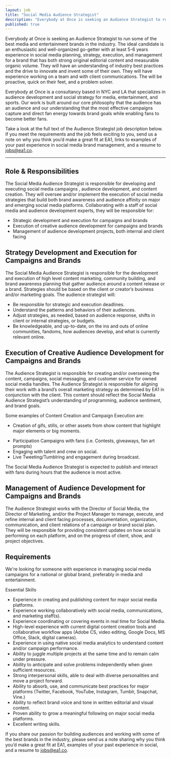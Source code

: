 ```yaml
---
layout: job
title: "Social Media Audience Strategist"
description: "Everybody at Once is seeking an Audience Strategist to run some of the best media and entertainment brands in the industry"
published: true
---
```


Everybody at Once is seeking an Audience Strategist to run some of the best media and entertainment brands in the industry. The ideal candidate is an enthusiastic and well-organized go-getter with at least 5-6 years experience in social media planning, strategy, execution, and management for a brand that has both strong original editorial content and measurable organic volume. They will have an understanding of industry best practices and the drive to innovate and invent some of their own. They will have experience working on a team and with client communications. The will be proactive, quick on their feet, and a problem solver. 

Everybody at Once is a consultancy based in NYC and LA that specializes in audience development and social strategy for media, entertainment, and sports. Our work is built around our core philosophy that the audience has an audience and our understanding that the most effective campaigns capture and direct fan energy towards brand goals while enabling fans to become better fans.

Take a look at the full text of the Audience Strategist job description below. If you meet the requirements and the job feels exciting to you, send us a note on why you think you’d make a great fit at EA1, links to examples of your past experience in social media brand management, and a resume to [jobs@ea1.co](mailto:jobs@ea1.co).

*****

## Role & Responsibilities

The Social Media Audience Strategist is responsible for developing and executing social media campaigns , audience development, and content creation. They will oversee and/or implement the execution of social media strategies that build both brand awareness and audience affinity on major and emerging social media platforms. Collaborating with a staff of social media and audience development experts, they will be responsible for:

- Strategic development and execution for campaigns and brands
- Execution of creative audience development for campaigns and brands
- Management of audience development projects, both internal and client facing

## Strategy Development and Execution for Campaigns and Brands

The Social Media Audience Strategist is responsible for the development and execution of high level content marketing, community building, and brand awareness planning that gather audience around a content release or a brand. Strategies should be based on the client or creator’s business and/or marketing goals. The audience strategist will:

- Be responsible for strategic and execution deadlines.
- Understand the patterns and behaviors of their audiences. 
- Adjust strategies, as needed, based on audience response, shifts in client or internal strategies, or budgets.
- Be knowledgeable, and up-to-date, on the ins and outs of online communities, fandoms, how audiences develop, and what is currently relevant online. 

## Execution of Creative Audience Development for Campaigns and Brands

The Audience Strategist is responsible for creating and/or overseeing the content, campaigns, social messaging, and customer service for owned social media handles. The Audience Strategist is responsible for aligning their work  with a brand’s overall marketing strategy as determined by EA1 in conjunction with the client. This content should reflect the Social Media Audience Strategist’s understanding of programming, audience sentiment, and brand goals. 

Some examples of Content Creation and Campaign Execution are:
* Creation of gifs, stills, or other assets from show content that highlight major elements or big moments.
- Participation Campaigns with fans (i.e. Contests, giveaways, fan art prompts)
- Engaging with talent and crew on social. 
- Live Tweeting/Tumblring and engagement during broadcast.

The Social Media Audience Strategist is expected to publish and interact with fans during hours that the audience is most active.


## Management of Audience Development for Campaigns and Brands

The Audience Strategist works with the Director of Social Media, the Director of Marketing, and/or the Project Manager to manage, execute, and refine internal and client facing processes, documentation, organization, communication, and client relations of a campaign or brand social plan. They will be responsible for providing consistent updates on how social is performing on each platform, and on the progress of client, show, and project objectives. 


## Requirements

We're looking for someone with experience in managing social media campaigns for a national or global brand, preferably in media and entertainment.

Essential Skills

- Experience in creating and publishing content for major social media platforms.
- Experience working collaboratively with social media, communications, and marketing staff(s).
- Experience coordinating or covering events in real time for Social Media.
- High-level experience with current digital content creation tools and collaborative workflow apps (Adobe CS, video editing, Google Docs, MS Office, Slack, digital cameras).
- Experience in using native social media analytics to understand content and/or campaign performance.
- Ability to juggle multiple projects at the same time and to remain calm under pressure.
- Ability to anticipate and solve problems independently when given sufficient resources.
- Strong interpersonal skills, able to deal with diverse personalities and move a project forward.
- Ability to absorb, use, and communicate best practices for major platforms (Twitter, Facebook, YouTube, Instagram, Tumblr, Snapchat, Vine.)
- Ability to reflect brand voice and tone in written editorial and visual content.
- Proven ability to grow a meaningful following on major social media platforms.
- Excellent writing skills.


If you share our passion for building audiences and working with some of the best brands in the industry,
please send us a note sharing why you think you’d make a great fit at EA1, examples of your past
experience in social, and a resume to [jobs@ea1.co](mailto:jobs@ea1.co).
